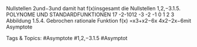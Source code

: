 Nullstellen 2und−3und damit hat f(x)insgesamt die Nullstellen 1,2,−3.1.5. POLYNOME UND STANDARDFUNKTIONEN 17
-2-1012
-3 -2 -1 0 1 2 3
Abbildung 1.5.4. Gebrochen rationale Funktion f(x) =x3+x2−6x
4x2−2x−6mit Asymptote

   Tags & Topics:
   #Asymptote
   #1,2,−3.1.5
   #Asymptot